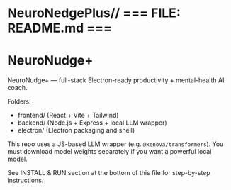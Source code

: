 # NeuroNedgePlus// === FILE: README.md ===
# NeuroNudge+

NeuroNudge+ — full-stack Electron-ready productivity + mental-health AI coach.

Folders:
- frontend/  (React + Vite + Tailwind)
- backend/   (Node.js + Express + local LLM wrapper)
- electron/  (Electron packaging and shell)

This repo uses a JS-based LLM wrapper (e.g. `@xenova/transformers`). You must download model weights separately if you want a powerful local model.

See INSTALL & RUN section at the bottom of this file for step-by-step instructions.
